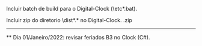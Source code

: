 Incluir batch de build para o Digital-Clock (\etc\*.bat).

Incluir zip do diretorio \dist\*.* no Digital-Clock.
    <app>.zip

---------------------------------------------------------------------

** Dia 01/Janeiro/2022: revisar feriados B3 no Clock (C#).

